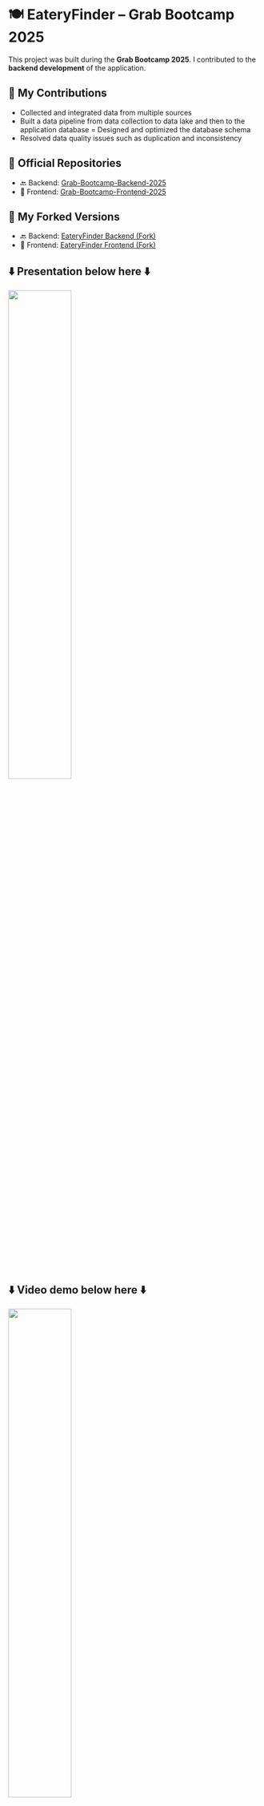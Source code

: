 # 🍽️ EateryFinder – Grab Bootcamp 2025

This project was built during the **Grab Bootcamp 2025**. I contributed to the **backend development** of the application.

## 🔧 My Contributions
- Collected and integrated data from multiple sources
- Built a data pipeline from data collection to data lake and then to the application database
= Designed and optimized the database schema
- Resolved data quality issues such as duplication and inconsistency


## 📂 Official Repositories
- 🔙 Backend: [Grab-Bootcamp-Backend-2025](https://github.com/minhharry/Grab-Bootcamp-Backend-2025)  
- 🎨 Frontend: [Grab-Bootcamp-Frontend-2025](https://github.com/thvnhtai/grab-bootcamp-frontend/tree/main)

## 📁 My Forked Versions
- 🔙 Backend: [EateryFinder Backend (Fork)](https://github.com/NP10t/EateryFinder-Grab-Bootcamp-2025-Backend)  
- 🎨 Frontend: [EateryFinder Frontend (Fork)](https://github.com/NP10t/EateryFinder-Grab-Bootcamp-2025-Frontend)

## ⬇️ **Presentation below here** ⬇️
[<img src="https://github.com/user-attachments/assets/3fb8a77d-0eec-40c9-a9d5-0677a0a7ae2c" width="50%">](https://docs.google.com/presentation/d/1IghE-lw7ko_VGYhRVGuzt-pQp9shpCUSxbzZoS7WCPA/edit?usp=sharing)

## ⬇️ **Video demo below here** ⬇️
[<img src="https://img.youtube.com/vi/kNpFvkHNI3M/maxresdefault.jpg" width="50%">](https://www.youtube.com/watch?v=kNpFvkHNI3M)
